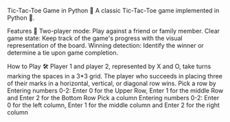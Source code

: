 Tic-Tac-Toe Game in Python 🎲
A classic Tic-Tac-Toe game implemented in Python 🐍.

Features 🎉
Two-player mode: Play against a friend or family member.
Clear game state: Keep track of the game's progress with the visual representation of the board.
Winning detection: Identify the winner or determine a tie upon game completion.

How to Play 🛠️
Player 1 and player 2, represented by X and O, take turns marking the spaces in a 3*3 grid. The player who succeeds in placing three of their marks in a horizontal, vertical, or diagonal row wins.
Pick a row by Entering numbers 0-2: Enter 0 for the Upper Row, Enter 1 for the middle Row and Enter 2 for the Bottom Row
Pick a column Entering numbers 0-2: Enter 0 for the left column, Enter 1 for the middle column and Enter 2 for the right column
